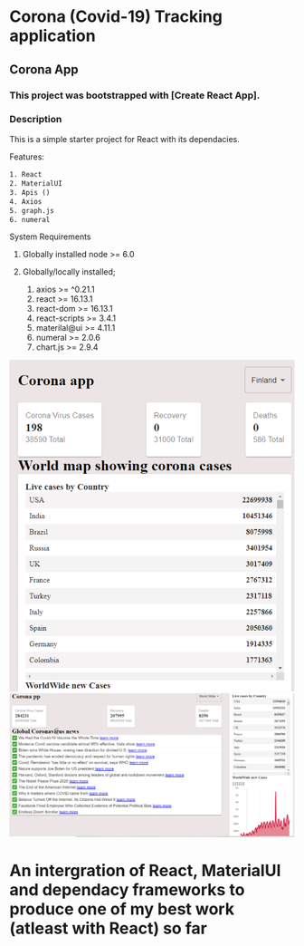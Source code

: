 # Corona (Covid-19) Tracking application
## Corona App
### This project was bootstrapped with [Create React App].

### Description
This is a simple starter project for React with its dependacies.

Features:

    1. React
    2. MaterialUI
    3. Apis ()
    4. Axios
    5. graph.js
    6. numeral


System Requirements

1. Globally installed node >= 6.0
2. Globally/locally  installed;
   
     1. axios >= ^0.21.1
     2. react  >=  16.13.1
     3. react-dom  >=  16.13.1
     4. react-scripts  >=  3.4.1
     5. materilal@ui >= 4.11.1
     6. numeral  >=  2.0.6
     7. chart.js   >= 2.9.4

<img src='./src/img/corona_1.PNG' alt='./src/img/corona_1.PNG' />

<img src='./src/img/corona_2.PNG' alt='./src/img/corona_2.PNG' />



<h1>An intergration of React, MaterialUI and dependacy frameworks to produce one of my best work (atleast with React)  so far</h>